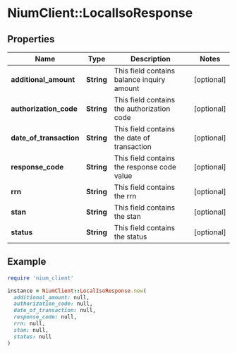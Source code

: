 # NiumClient::LocalIsoResponse

## Properties

| Name | Type | Description | Notes |
| ---- | ---- | ----------- | ----- |
| **additional_amount** | **String** | This field contains balance inquiry amount | [optional] |
| **authorization_code** | **String** | This field contains the authorization code | [optional] |
| **date_of_transaction** | **String** | This field contains the date of transaction | [optional] |
| **response_code** | **String** | This field contains the response code value | [optional] |
| **rrn** | **String** | This field contains the rrn | [optional] |
| **stan** | **String** | This field contains the stan | [optional] |
| **status** | **String** | This field contains the status | [optional] |

## Example

```ruby
require 'nium_client'

instance = NiumClient::LocalIsoResponse.new(
  additional_amount: null,
  authorization_code: null,
  date_of_transaction: null,
  response_code: null,
  rrn: null,
  stan: null,
  status: null
)
```

